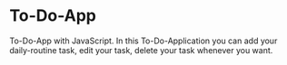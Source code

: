 # To-Do-App
To-Do-App with JavaScript. In this To-Do-Application you can add your daily-routine task, edit your task, delete your task whenever you want.

